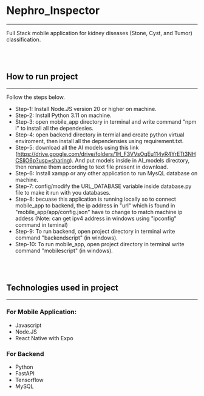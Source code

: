 # Nephro_Inspector

---

Full Stack mobile application for kidney diseases (Stone, Cyst, and Tumor) classification.

<br><br>

## How to run project

---

Follow the steps below.

-   Step-1: Install Node.JS version 20 or higher on machine.
-   Step-2: Install Python 3.11 on machine.
-   Step-3: open mobile_app directory in terminal and write command "npm i" to install all the dependesies.
-   Step-4: open backend directory in termial and create python virtual enviroment, then install all the dependensies using requirement.txt.
-   Step-5: download all the AI models using this link (https://drive.google.com/drive/folders/1H_F3VVsOqEu114yR4YrETt3NHCSliO6p?usp=sharing). And put models inside in AI_models directory, then rename them according to text file present in download.
-   Step-6: Install xampp or any other application to run MysQL database on machine.
-   Step-7: config/modify the URL_DATABASE variable inside database.py file to make it run with you databases.
-   Step-8: becuase this application is running locally so to connect mobile_app to backend, the ip address in "url" which is found in "mobile_app/app/config.json" have to change to match machine ip addess (Note: can get ipv4 address in windows using "ipconfig" command in teminal)
-   Step-9: To run backend, open project directory in terminal write command "backendscript" (in windows).
-   Step-10: To run mobile_app, open project directory in terminal write command "mobilescript" (in windows).

<br><br>

## Technologies used in project

---

### For Mobile Application:

-   Javascript
-   Node.JS
-   React Native with Expo

### For Backend

-   Python
-   FastAPI
-   Tensorflow
-   MySQL
